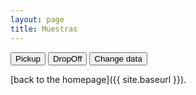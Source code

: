 ```yaml
---
layout: page
title: Muestras
---
```


<div id="floating-panel">
  <button onclick="changeData('Pickup')">Pickup</button>
  <button onclick="changeData('DropOff')">DropOff</button>
  <button onclick="changeData()">Change data</button>
</div>

<div id="map"></div>

[back to the homepage]({{ site.baseurl }}).
